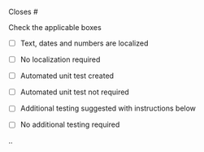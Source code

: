 Closes #

Check the applicable boxes
- [ ] Text, dates and numbers are localized
- [ ] No localization required
- [ ] Automated unit test created
- [ ] Automated unit test not required
- [ ] Additional testing suggested with instructions below
- [ ] No additional testing required


..
